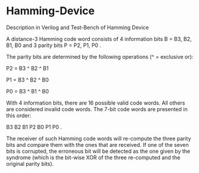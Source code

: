 # Hamming-Device
Description in Verilog and Test-Bench of Hamming Device

A distance-3 Hamming code word consists of 4 information bits B = B3, B2, B1, B0 
and 3 parity bits P = P2, P1, P0 .

The parity bits are determined by the following operations (^ = exclusive or):

P2 = B3 ^ B2 ^ B1

P1 = B3 ^ B2 ^ B0

P0 = B3 ^ B1 ^ B0

With 4 information bits, there are 16 possible valid code words. All others are considered invalid code words.
The 7-bit code words are presented in this order: 
  
B3 B2 B1 P2 B0 P1 P0 .
  
The receiver of such Hamming code words will re-compute the three parity bits and compare them with the ones that are received. 
If one of the seven bits is corrupted, the erroneous bit will be detected as the one given by the syndrome 
(which is the bit-wise XOR of the three re-computed and the original parity bits).
